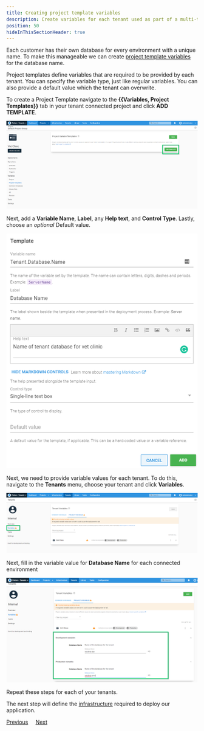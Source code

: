 ```yaml
---
title: Creating project template variables
description: Create variables for each tenant used as part of a multi-tenant SaaS setup in Octopus Deploy.
position: 50
hideInThisSectionHeader: true
---
```


Each customer has their own database for every environment with a unique name. To make this manageable we can create [project template variables](/docs/tenants/tenant-variables.md#project-variables) for the database name.

Project templates define variables that are required to be provided by each tenant. You can specify the variable type, just like regular variables. You can also provide a default value which the tenant can overwrite.

To create a Project Template navigate to the **{{Variables, Project Templates}}** tab in your tenant connected project and click **ADD TEMPLATE**.

![](images/creating-new-project-variable-templates.png "width=500")

Next, add a **Variable Name**, **Label**, any **Help text**, and **Control Type**. Lastly, choose an *optional* Default value.

![](images/add-new-project-variable-template.png "width=500")

Next, we need to provide variable values for each tenant. To do this, navigate to the **Tenants** menu, choose your tenant and click **Variables**.

![](images/adding-tenant-variables.png "width=500")

Next, fill in the variable value for **Database Name** for each connected environment

![](images/adding-tenant-variables-database-name.png "width=500")

Repeat these steps for each of your tenants.

The next step will define the [infrastructure](/docs/tenants/guides/multi-tenant-saas-application/creating-new-octopus-infrastructure.md) required to deploy our application.

<span><a class="btn btn-secondary" href="/docs/tenants/guides/multi-tenant-saas-application/creating-new-tenants">Previous</a></span>&nbsp;&nbsp;&nbsp;&nbsp;&nbsp;<span><a class="btn btn-success" href="/docs/tenants/guides/multi-tenant-saas-application/creating-new-octopus-infrastructure">Next</a></span>